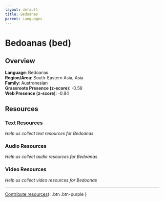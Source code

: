 ```yaml
---
layout: default
title: Bedoanas
parent: Languages
---
```


# Bedoanas (bed)

## Overview

**Language**: Bedoanas  
**Region/Area**: South-Eastern Asia, Asia  
**Family**: Austronesian  
**Grassroots Presence (z-score)**: -0.59  
**Web Presence (z-score)**: -0.84  

## Resources

### Text Resources
*Help us collect text resources for Bedoanas*

### Audio Resources
*Help us collect audio resources for Bedoanas*

### Video Resources
*Help us collect video resources for Bedoanas*

---

[Contribute resources](https://forms.office.com/e/1SfLJx3u1r){: .btn .btn-purple }
